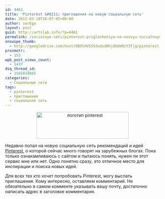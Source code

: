 ```yaml
---
id: 4461
title: 'Pinterest &#8211; приглашения на новую социальную сеть'
date: 2012-03-18T16:07:05+00:00
author: serEga
layout: post
guid: http://artslab.info/?p=4461
permalink: /socialnye-seti/pinterest-priglasheniya-na-novuyu-socialnuyu-set/
onswipe_thumb:
  - http://googledrive.com/host/0B9lHVSSSdxdxd0hjdUdmRzY3Tjg/pinterest_logo.jpg
prosmotr:
  - 153
wpb_post_views_count:
  - 1437
dsq_thread_id:
  - 1565014865
categories:
  - Социальные сети
tags:
  - pinterest
  - приглашения
  - социальная сеть
---
```

<center>
  <img src="http://googledrive.com/host/0B9lHVSSSdxdxd0hjdUdmRzY3Tjg/pinterest_logo-300x87.jpg" alt="логотип pinterest" title="pinterest_logo" width="300" height="87" class="aligncenter size-medium wp-image-4462" srcset="http://googledrive.com/host/0B9lHVSSSdxdxd0hjdUdmRzY3Tjg/pinterest_logo-300x87.jpg 300w, http://googledrive.com/host/0B9lHVSSSdxdxd0hjdUdmRzY3Tjg/pinterest_logo.jpg 447w" sizes="(max-width: 300px) 100vw, 300px" />
</center>

Недавно попал на новую социальную сеть рекомендаций и идей [Pinterest](http://pinterest.com/), о которой сейчас много говорят на зарубежных блогах. Пока только ознакамливаюсь с сайтом и пытаюсь понять, нужен ли этот сервис мне или нет. Одно понятно сразу, это отличное место для инспирации и поиска новых идей.

Для всех тех кто хочет попробовать Pinterest, могу выслать приглашения. Кому интересно, оставляем комментарий. Не обязательно в самом комменте указывать вашу почту, достаточно написать адрес в заголовке комментария.